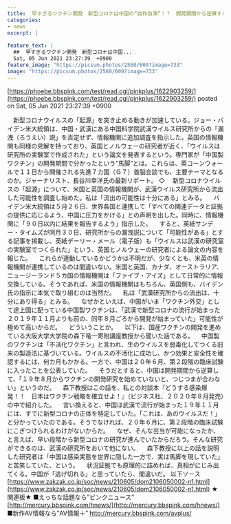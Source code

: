 ```yaml
---
title:  早すぎるワクチン開発　新型コロナは中国の“自作自演”！？　開発期間から逆算すると19年8月から始めていないとつじつま合わず 	
categories:
- news
excerpt: |
  
feature_text: |
  ##  早すぎるワクチン開発　新型コロナは中国...
  Sat, 05 Jun 2021 23:27:39  +0900
feature_image: "https://picsum.photos/2560/600?image=733"
image: "https://picsum.photos/2560/600?image=733"
---
```


[https://phoebe.bbspink.com/test/read.cgi/pinkplus/1622903259/](https://phoebe.bbspink.com/test/read.cgi/pinkplus/1622903259/)
posted on Sat, 05 Jun 2021 23:27:39  +0900

<!--more-->

　新型コロナウイルスの「起源」を突き止める動きが加速している。ジョー・バイデン米大統領は、中国・武漢にある中国科学院武漢ウイルス研究所からの「漏洩（ろうえい）説」を否定せず、情報機関に追加調査を指示した。英国の情報機関も同様の見解を持っており、英国とノルウェーの研究者が近く、「ウイルスは研究所の実験室で作成された」という論文を発表するという。専門家が「中国製ワクチン」の開発期間で分かったという“馬脚”とは。これらは、英コーンウォールで１１日から開催される先進７カ国（Ｇ７）首脳会談でも、主要テーマとなるのか。ジャーナリスト、長谷川幸洋氏の最新リポート。 ◇ 　新型コロナウイルスの「起源」について、米国と英国の情報機関が、武漢ウイルス研究所から流出した可能性を調査し始めた。私は「流出の可能性は十分にある」とみる。 　バイデン米大統領は５月２６日、世界各国と連携して「すべての関連データと証拠の提供に応じるよう、中国に圧力をかける」との声明を出した。同時に、情報機関に「９０日以内に結果を報告するよう」指示した。 　すると、英紙サンデー・タイムズが同月３０日、研究所からの漏洩説について「可能性がある」とする記事を掲載し、英紙デーリー・メール（電子版）も「ウイルスは武漢の研究室の実験室でつくられた」という、英国とノルウェーの研究者による論文の内容を報じた。 　これらが連動しているかどうかは不明だが、少なくとも、米英の情報機関が連携しているのは間違いない。米国と英国、カナダ、オーストラリア、ニュージーランド５カ国の情報機関は「ファイブ・アイズ」として日常的に情報交換している。そうであれば、米国の情報機関はもちろん、英国側も、バイデン氏の指示に本気で取り組むのは当然だ。 　私は「武漢研究所からの流出は、十分にあり得る」とみる。 　なぜかといえば、中国がいま「ワクチン外交」として途上国に配っている中国製ワクチンは、「武漢で新型コロナの流行が始まった２０１９年１１月よりも前の、同年８月ごろから開発が始まっていた」可能性が極めて高いからだ。 　どういうことか。 　以下は、国産ワクチンの開発を進めている大阪大学大学院の森下竜一寄附講座教授から聞いた話である。 　中国製のワクチンは「不活化ワクチン」と言われ、生のウイルスを弱毒化してつくる旧来の製造法に基づいている。ウイルスの不活化に成功し、かつ効果と安全性を確認するには、何カ月もかかる。一方で、中国は２０年６月、第２段階の臨床試験に入ったことを公表していた。 　そうだとすると、中国は開発期間から逆算して、「１９年８月からワクチンの開発研究を始めていないと、つじつまが合わない」というのだ。 　森下教授はこの話を、私との対談本『どうする感染爆発！！　日本はワクチン戦略を確立せよ！』（ビジネス社、２０２０年８月発売）の中で紹介した。 　言い換えると、中国は武漢で流行が始まった１９年１１月には、すでに新型コロナの正体を特定していた。「これは、あのウイルスだ！」と分かっていたのである。そうでなければ、２０年６月に、第２段階の臨床試験にこぎつけられるわけがないからだ。 　なぜ、そんな芸当が可能になったか、と言えば、早い段階から新型コロナの研究が進んでいたからだろう。そんな研究ができるのは、武漢の研究所をおいて他にない。 　森下教授に以上の話を説明した研究者は「中国は感染実態を世界に隠した一方で、実は馬脚を現していた」と苦笑していた、という。 　状況証拠でも原理的に詰めれば、真相がにじみ出てくる。中国が「逃げ切れる」と思っていたら、間違いだ。 以下ソース [https://www.zakzak.co.jp/soc/news/210605/dom2106050002-n1.html](https://www.zakzak.co.jp/soc/news/210605/dom2106050002-n1.html) ★関連板★ ■えっちな話題なら”ピンクニュース” [http://mercury.bbspink.com/hnews/](http://mercury.bbspink.com/hnews/) ■新作AV情報なら”AV情報＋” http://mercury.bbspink.com/avplus/
